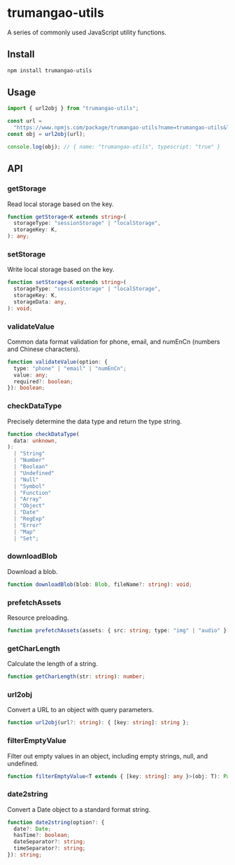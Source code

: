 # trumangao-utils

A series of commonly used JavaScript utility functions.

## Install

```bash
npm install trumangao-utils
```

## Usage

```js
import { url2obj } from "trumangao-utils";

const url =
  "https://www.npmjs.com/package/trumangao-utils?name=trumangao-utils&ltypescript=true";
const obj = url2obj(url);

console.log(obj); // { name: "trumangao-utils", typescript: "true" }
```

## API

### getStorage

Read local storage based on the key.

```ts
function getStorage<K extends string>(
  storageType: "sessionStorage" | "localStorage",
  storageKey: K,
): any;
```

### setStorage

Write local storage based on the key.

```ts
function setStorage<K extends string>(
  storageType: "sessionStorage" | "localStorage",
  storageKey: K,
  storageData: any,
): void;
```

### validateValue

Common data format validation for phone, email, and numEnCn (numbers and Chinese characters).

```ts
function validateValue(option: {
  type: "phone" | "email" | "numEnCn";
  value: any;
  required?: boolean;
}): boolean;
```

### checkDataType

Precisely determine the data type and return the type string.

```ts
function checkDataType(
  data: unknown,
):
  | "String"
  | "Number"
  | "Boolean"
  | "Undefined"
  | "Null"
  | "Symbol"
  | "Function"
  | "Array"
  | "Object"
  | "Date"
  | "RegExp"
  | "Error"
  | "Map"
  | "Set";
```

### downloadBlob

Download a blob.

```ts
function downloadBlob(blob: Blob, fileName?: string): void;
```

### prefetchAssets

Resource preloading.

```ts
function prefetchAssets(assets: { src: string; type: "img" | "audio" }[]): void;
```

### getCharLength

Calculate the length of a string.

```ts
function getCharLength(str: string): number;
```

### url2obj

Convert a URL to an object with query parameters.

```ts
function url2obj(url?: string): { [key: string]: string };
```

### filterEmptyValue

Filter out empty values in an object, including empty strings, null, and undefined.

```ts
function filterEmptyValue<T extends { [key: string]: any }>(obj: T): Partial<T>;
```

### date2string

Convert a Date object to a standard format string.

```ts
function date2string(option?: {
  date?: Date;
  hasTime?: boolean;
  dateSeparator?: string;
  timeSeparator?: string;
}): string;
```
